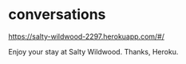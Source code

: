 # conversations
https://salty-wildwood-2297.herokuapp.com/#/

Enjoy your stay at Salty Wildwood. 
Thanks, Heroku.
